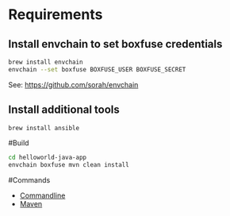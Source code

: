 # Requirements

## Install envchain to set boxfuse credentials

```bash
brew install envchain
envchain --set boxfuse BOXFUSE_USER BOXFUSE_SECRET
```
See: https://github.com/sorah/envchain

## Install additional tools

```bash
brew install ansible
```

#Build

```bash
cd helloworld-java-app
envchain boxfuse mvn clean install
```

#Commands
* [Commandline](https://boxfuse.com/docs/commands)
* [Maven](https://boxfuse.com/docs/maven/)

